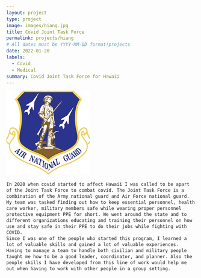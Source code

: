 ```yaml
---
layout: project
type: project
image: images/hiang.jpg
title: Covid Joint Task Force
permalink: projects/hiang
# All dates must be YYYY-MM-DD format!projects
date: 2022-01-20
labels:
  - Covid
  - Medical
summary: Covid Joint Task Force for Hawaii
---
```


<img class="ui image" src="../images/hiang.jpg">

	In 2020 when covid started to affect Hawaii I was called to be apart of the Joint Task Force to combat covid. The Joint Task Force is a combination of the Army national guard and Air Force national guard. My team was tasked finding out how to keep essential personnel, health care worker, military members safe while wearing proper personnel protective equipment PPE for short. We went around the state and to different organizations educating and training their personnel on how use and stay safe in their PPE to do their jobs while fighting with COVID. 
	Since I was one of the people who started this program, I learned a lot of valuable skills and gained a lot of valuable experiences. Having to manage a team to handle both civilian and military people taught me how to be a good leader, coordinator, and planner. Also the people skills I have developed from this line of work would help me out when having to work with other people in a group setting. 

